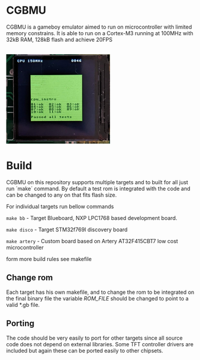 # CGBMU

CGBMU is a gameboy emulator aimed to run on microcontroller with limited memory constrains.
It is able to run on a Cortex-M3 running at 100MHz with 32kB RAM, 128kB flash and achieve 20FPS


</br>
<img src = "doc/cgbmu_test.jpg" title="Blargg's test on a 240x240 pixel TFT display" whidth="320" height="240">

# Build

CGBMU on this repository supports multiple targets and to built for all just run ´make´ command.
By default a test rom is integrated with the code and can be changed to any on that fits flash size.

For individual targets run bellow commands 

`make bb`  - Target Blueboard, NXP LPC1768 based development board.

`make disco`  - Target STM32f769I discovery board

`make artery`  - Custom board based on Artery AT32F415CBT7 low cost microcontroller

form more build rules see makefile

## Change rom

Each target has his own makefile, and to change the rom to be integrated on the final binary file the variable
*ROM_FILE* should be changed to point to a valid *.gb file.

## Porting

The code should be very easily to port for other targets since all source code does not depend on external libraries.
Some TFT controller drivers are included but again these can be ported easily to other chipsets.